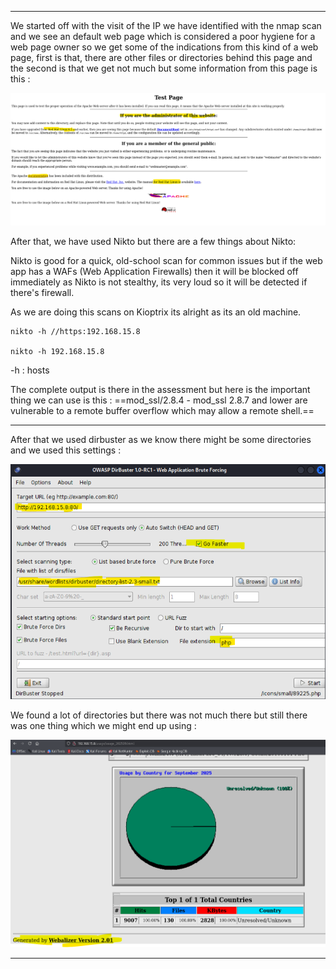 ___ 
We started off with the visit of the IP we have identified with the nmap scan and we see an default web page which is considered a poor hygiene for a web page owner so we get some of the indications from this kind of a web page, first is that, there are other files or directories behind this page and the second is that we get not much but some information from this page is this :

![](Courses/TCM%20Practical%20Ethical%20Hacking/Domain%204%20-%20Scanning%20and%20Enumeration/assests/Pasted%20image%2020250903214807.png)

After that, we have used Nikto but there are a few things about Nikto:

Nikto is good for a quick, old-school scan for common issues but if the web app has a WAFs (Web Application Firewalls) then it will be blocked off immediately as Nikto is not stealthy, its very loud so it will be detected if there's firewall.

As we are doing this scans on Kioptrix its alright as its an old machine.

```
nikto -h //https:192.168.15.8

nikto -h 192.168.15.8
```

-h : hosts 

The complete output is there in the assessment but here is the important thing we can use is this : ==mod_ssl/2.8.4 - mod_ssl 2.8.7 and lower are vulnerable to a remote buffer overflow which may allow a remote shell.==

___ 
After that we used dirbuster as we know there might be some directories and we used this settings : 

![](Courses/TCM%20Practical%20Ethical%20Hacking/Domain%204%20-%20Scanning%20and%20Enumeration/assests/Pasted%20image%2020250903220636.png)

We found a lot of directories but there was not much there but still there was one thing which we might end up using : 

![](Courses/TCM%20Practical%20Ethical%20Hacking/Domain%204%20-%20Scanning%20and%20Enumeration/assests/Pasted%20image%2020250903221051.png)

___


